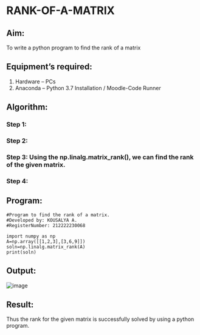 # RANK-OF-A-MATRIX
## Aim:
To write a python program to find the rank of a matrix
## Equipment’s required:
1. 	Hardware – PCs
2. 	Anaconda – Python 3.7 Installation / Moodle-Code Runner
## Algorithm:
### Step 1: 
### Step 2: 
### Step 3: Using the np.linalg.matrix_rank(), we can find the rank of the given matrix.
### Step 4: 
## Program:
```
#Program to find the rank of a matrix.
#Developed by: KOUSALYA A.
#RegisterNumber: 212222230068

import numpy as np
A=np.array([[1,2,3],[3,6,9]])
soln=np.linalg.matrix_rank(A)
print(soln)
```
## Output:
![image](https://github.com/Kousalya22008930/RANK-OF-A-MATRIX/assets/119389108/02a88959-4340-42e7-b01e-7d7c26ead4df)

## Result:
Thus the rank for the given matrix is successfully solved by  using a python program.

